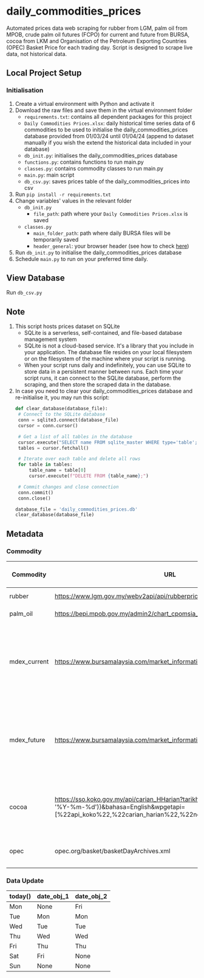 # daily_commodities_prices
Automated prices data web scraping for rubber from LGM, palm oil from MPOB, crude palm oil futures (FCPO) for current and future from BURSA, cocoa from LKM and Organisation of the Petroleum Exporting Countries (OPEC) Basket Price for each trading day. Script is designed to scrape live data, not historical data.

## Local Project Setup
### Initialisation
1. Create a virtual environment with Python and activate it
2. Download the raw files and save them in the virtual environment folder
   - `requirements.txt`: contains all dependent packages for this project
   - `Daily Commodities Prices.xlsx`: daily historical time series data of 6 commodities to be used to initialise the daily_commodities_prices database provided from 01/03/24 until 01/04/24 (append to dataset manually if you wish the extend the historical data included in your database)
   - `db_init.py`: initialises the daily_commodities_prices database
   - `functions.py`: contains functions to run main.py
   - `classes.py`: contains commodity classes to run main.py
   - `main.py`: main script
   - `db_csv.py`: saves prices table of the daily_commodities_prices into csv
5. Run `pip install -r requirements.txt`
6. Change variables' values in the relevant folder
   - `db_init.py`
      - `file_path`: path where your `Daily Commodities Prices.xlsx` is saved
   - `classes.py`
      - `main_folder_path`: path where daily BURSA files will be temporarily saved
      - `header_general`: your browser header (see how to check [here](https://stackoverflow.com/questions/4423061/how-can-i-view-http-headers-in-google-chrome))
8. Run `db_init.py` to initialise the daily_commodities_prices database
9. Schedule `main.py` to run on your preferred time daily.

## View Database
Run `db_csv.py`

## Note
1. This script hosts prices dataset on SQLite
   - SQLite is a serverless, self-contained, and file-based database management system
   - SQLite is not a cloud-based service. It's a library that you include in your application. The database file resides on your local filesystem or on the filesystem of the machine where your script is running.
   - When your script runs daily and indefinitely, you can use SQLite to store data in a persistent manner between runs. Each time your script runs, it can connect to the SQLite database, perform the scraping, and then store the scraped data in the database. 
2. In case you need to clear your daily_commodities_prices database and re-initialise it, you may run this script:
   ```python
   def clear_database(database_file):
    # Connect to the SQLite database
    conn = sqlite3.connect(database_file)
    cursor = conn.cursor()

    # Get a list of all tables in the database
    cursor.execute("SELECT name FROM sqlite_master WHERE type='table';")
    tables = cursor.fetchall()

    # Iterate over each table and delete all rows
    for table in tables:
        table_name = table[0]
        cursor.execute(f"DELETE FROM {table_name};")

    # Commit changes and close connection
    conn.commit()
    conn.close()

   database_file = 'daily_commodities_prices.db'
   clear_database(database_file)
   ```
## Metadata
### Commodity
| Commodity    | URL                                                                  | URL Time Coverage       | Data Source Type | Data Extraction Rules                                                                                                     | Parent Class | Child Class | date_obj |
|--------------|----------------------------------------------------------------------|-------------------------|------------------|----------------------------------------------------------------------------------------------------------------------------|--------------|-------------|----------|
| rubber       | https://www.lgm.gov.my/webv2api/api/rubberprice/currentprice         | 1 day                   | JSON             | SMR 20 (Sen/Kg)                                                                                                            | Commodity    | Rubber      | date_obj_1 |
| palm_oil     | https://bepi.mpob.gov.my/admin2/chart_cpomsia_mini.php              | 1 day                   | Dynamic HTML     | (RM/TONNE)                                                                                                                 | Commodity    | PalmOil     | date_obj_2 |
| mdex_current | https://www.bursamalaysia.com/market_information/market_statistic/derivatives | 1 month                 | xls              | Tab: "TS_All Prod" tab >> Row Range: FCPO Settlement >> Row: T+0 if date is 1st - 15th; T+1 if date is 16th - EOM       | Commodity    | Mdex        | date_obj_1 |
| mdex_future  | https://www.bursamalaysia.com/market_information/market_statistic/derivatives | 1 month                 | xls              | Tab: "TS_All Prod" tab >> Row Range: FCPO Settlement >> Row: T+2 if date is 1st - 15th; T+3 if date is 16th - EOM       | Commodity    | Mdex        | date_obj_1 |
| cocoa        | https://sso.koko.gov.my/api/carian_HHarian?tarikh={format_date(self.date_obj, '%Y-%m-%d')}&bahasa=English&wpgetapi=[%22api_koko%22,%22carian_harian%22,%22none%22,0] | 1 day (other days accessible via mutating url) | Static HTML      | mean(array of Avg of SMC 2)                                                                                             | Commodity    | Cocoa       | date_obj_1 |
| opec         | opec.org/basket/basketDayArchives.xml                               | 2003-01-02 until most recent | Static HTML | val of BasketList                                                                                                          | Commodity    | OPEC        | date_obj_2 |

### Data Update
| today() | date_obj_1 | date_obj_2 |
|------|---------|------------|
| Mon  | None    | Fri        |
| Tue  | Mon     | Mon        |
| Wed  | Tue     | Tue        |
| Thu  | Wed     | Wed        |
| Fri  | Thu     | Thu        |
| Sat  | Fri     | None       |
| Sun  | None    | None       |
